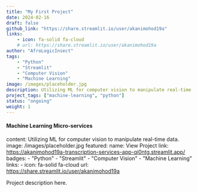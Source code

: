 ```yaml
---
title: "My First Project"
date: 2024-02-16
draft: false
github_link: "https://share.streamlit.io/user/akanimohod19a"
links:
    - icon: fa-solid fa-cloud
    # url: https://share.streamlit.io/user/akanimohod19a
author: "AfroLogicInsect"
tags: 
    - "Python"
    - "Streamlit"
    - "Computer Vision"
    - "Machine Learning"
image: /images/placeholder.jpg
description: Utilizing ML for computer vision to manipulate real-time 
project_tags: ["machine-learning", "python"]
status: "ongoing"
weight: 1
---
```


#### Machine Learning Micro-services
content: Utilizing ML for computer vision to manipulate real-time data.
image: /images/placeholder.jpg
featured:
    name: View Project
    link: https://akanimohod19a-transcription-services-app-qi0ntg.streamlit.app/
badges:
    - "Python"
    - "Streamlit"
    - "Computer Vision"
    - "Machine Learning"
links:
    - icon: fa-solid fa-cloud
    url: https://share.streamlit.io/user/akanimohod19a

Project description here.